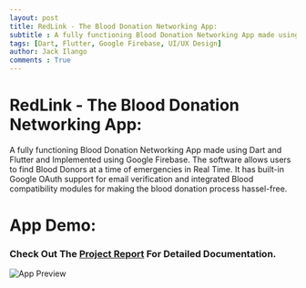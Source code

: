 ```yaml
---
layout: post
title: RedLink - The Blood Donation Networking App:
subtitle : A fully functioning Blood Donation Networking App made using Dart and Flutter and Implemented using Google Firebase.
tags: [Dart, Flutter, Google Firebase, UI/UX Design]
author: Jack Ilango
comments : True
---
```



# RedLink - The Blood Donation Networking App:
A fully functioning Blood Donation Networking App made using Dart and Flutter and Implemented using Google Firebase. The software allows users to find Blood Donors at a time of emergencies in Real Time. It has built-in Google OAuth support for email verification and integrated Blood compatibility modules for making the blood donation process hassel-free.

# App Demo:
### Check Out The [Project Report](https://github.com/jackpraveenraj/Red-Link-App/blob/main/Red%20Link.pdf) For Detailed Documentation.
![App Preview](https://drive.google.com/uc?export=view&id=1RBj9_6aK4Sdv2KjxWADQHQq-Ll_Gqmxk)